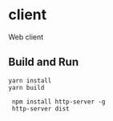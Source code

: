 # client

Web client

## Build and Run
    
    yarn install
    yarn build

     npm install http-server -g
     http-server dist